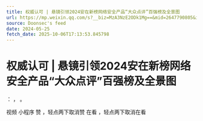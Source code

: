 ```yaml
---
title: 权威认可 | 悬镜引领2024安在新榜网络安全产品“大众点评”百强榜及全景图
url: https://mp.weixin.qq.com/s?__biz=MzA3NzE2ODk1Mg==&mid=2647790805&idx=2&sn=346616a0494f0db5e63d39b0d3251383
source: Doonsec's feed
date: 2024-05-25
fetch_date: 2025-10-06T17:13:53.845798
---
```


# 权威认可 | 悬镜引领2024安在新榜网络安全产品“大众点评”百强榜及全景图

：
，
。

视频
小程序
赞
，轻点两下取消赞
在看
，轻点两下取消在看